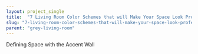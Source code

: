```yaml
---
layout: project_single
title:  "7 Living Room Color Schemes that will Make Your Space Look Professionally Designed"
slug: "7-living-room-color-schemes-that-will-make-your-space-look-professionally-designed"
parent: "grey-living-room"
---
```

Defining Space with the Accent Wall